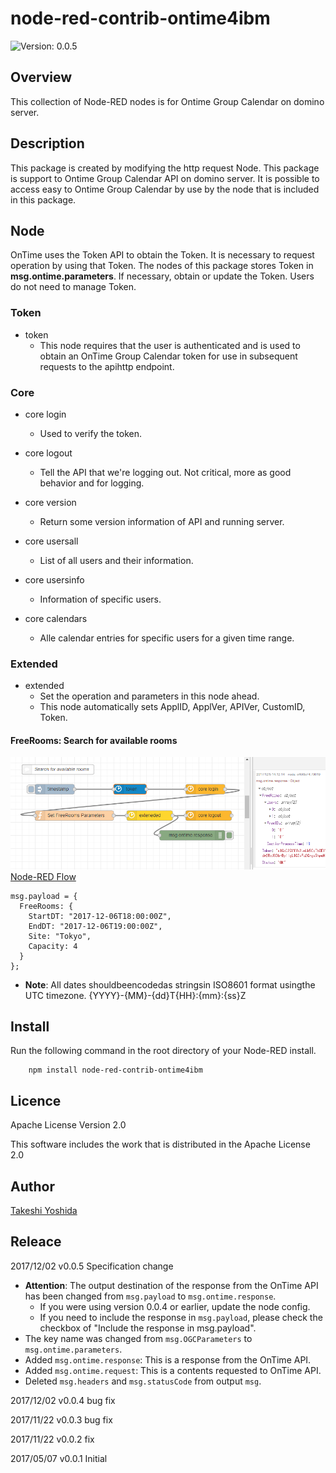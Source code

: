 # node-red-contrib-ontime4ibm

![Version: 0.0.5](https://img.shields.io/badge/Version-0.0.5-green.svg)


## Overview

This collection of Node-RED nodes is for Ontime Group Calendar on domino server.

## Description

This package is created by modifying the http request Node.
This package is support to Ontime Group Calendar API on domino server.
It is possible to access easy to Ontime Group Calendar by use by the node that is included in this package.


## Node

OnTime uses the Token API to obtain the Token.
It is necessary to request operation by using that Token.
The nodes of this package stores Token in **msg.ontime.parameters**.
If necessary, obtain or update the Token.
Users do not need to manage Token.


### Token

- token
  - This node requires that the user is authenticated and is used to obtain an OnTime Group Calendar token for use in subsequent requests to the apihttp endpoint.


### Core

- core login
  - Used to verify the token.

- core logout
  - Tell the API that we're logging out. Not critical, more as good behavior and for logging.

- core version
  - Return some version information of API and running server.

- core usersall
  - List of all users and their information.

- core usersinfo
  - Information of specific users.

- core calendars
  - Alle calendar entries for specific users for a given time range.


### Extended

- extended
  - Set the operation and parameters in this node ahead.
  - This node automatically sets ApplID, ApplVer, APIVer, CustomID, Token.

#### FreeRooms: Search for available rooms

![Node-RED Flow](https://github.com/chemp7/node-red-contrib-ontime4ibm/blob/master/example/example01_node-red_flow.PNG)
[Node-RED Flow](https://github.com/chemp7/node-red-contrib-ontime4ibm/blob/master/example/example01_image.json)

    msg.payload = {
      FreeRooms: {
        StartDT: "2017-12-06T18:00:00Z", 
        EndDT: "2017-12-06T19:00:00Z", 
        Site: "Tokyo", 
        Capacity: 4
      }
    };

- **Note**: All dates shouldbeencodedas stringsin ISO8601 format usingthe UTC timezone. {YYYY}-{MM}-{dd}T{HH}:{mm}:{ss}Z


## Install

Run the following command in the root directory of your Node-RED install.

        npm install node-red-contrib-ontime4ibm


## Licence

Apache License Version 2.0

This software includes the work that is distributed in the Apache License 2.0


## Author

[Takeshi Yoshida](https://github.com/chemp7)


## Releace

2017/12/02 v0.0.5 Specification change
- **Attention**: The output destination of the response from the OnTime API has been changed from `msg.payload` to `msg.ontime.response`.
  - If you were using version 0.0.4 or earlier, update the node config.
  - If you need to include the response in `msg.payload`, please check the checkbox of "Include the response in msg.payload".
- The key name was changed from `msg.OGCParameters` to `msg.ontime.parameters`.
- Added `msg.ontime.response`: This is a response from the OnTime API.
- Added `msg.ontime.request`: This is a contents requested to OnTime API.
- Deleted `msg.headers` and `msg.statusCode` from output `msg`.

2017/12/02 v0.0.4 bug fix

2017/11/22 v0.0.3 bug fix

2017/11/22 v0.0.2 fix

2017/05/07 v0.0.1 Initial
